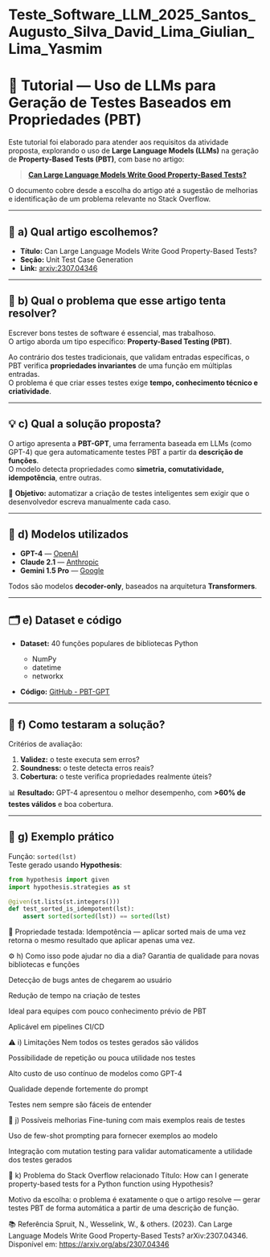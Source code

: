 # Teste_Software_LLM_2025_Santos_Augusto_Silva_David_Lima_Giulian_Lima_Yasmim

# 📄 Tutorial — Uso de LLMs para Geração de Testes Baseados em Propriedades (PBT)

Este tutorial foi elaborado para atender aos requisitos da atividade proposta, explorando o uso de **Large Language Models (LLMs)** na geração de **Property-Based Tests (PBT)**, com base no artigo:

> **[Can Large Language Models Write Good Property-Based Tests?](https://arxiv.org/abs/2307.04346)**

O documento cobre desde a escolha do artigo até a sugestão de melhorias e identificação de um problema relevante no Stack Overflow.

---

## 📌 a) Qual artigo escolhemos?

- **Título:** Can Large Language Models Write Good Property-Based Tests?  
- **Seção:** Unit Test Case Generation  
- **Link:** [arxiv:2307.04346](https://arxiv.org/abs/2307.04346)  

---

## 🎯 b) Qual o problema que esse artigo tenta resolver?

Escrever bons testes de software é essencial, mas trabalhoso.  
O artigo aborda um tipo específico: **Property-Based Testing (PBT)**.  

Ao contrário dos testes tradicionais, que validam entradas específicas, o PBT verifica **propriedades invariantes** de uma função em múltiplas entradas.  
O problema é que criar esses testes exige **tempo, conhecimento técnico e criatividade**.

---

## 💡 c) Qual a solução proposta?

O artigo apresenta a **PBT-GPT**, uma ferramenta baseada em LLMs (como GPT-4) que gera automaticamente testes PBT a partir da **descrição de funções**.  
O modelo detecta propriedades como **simetria, comutatividade, idempotência**, entre outras.

📌 **Objetivo:** automatizar a criação de testes inteligentes sem exigir que o desenvolvedor escreva manualmente cada caso.

---

## 🧠 d) Modelos utilizados

- **GPT-4** — [OpenAI](https://platform.openai.com)  
- **Claude 2.1** — [Anthropic](https://www.anthropic.com)  
- **Gemini 1.5 Pro** — [Google](https://ai.google.dev/gemini/)  

Todos são modelos **decoder-only**, baseados na arquitetura **Transformers**.

---

## 🗂 e) Dataset e código

- **Dataset:** 40 funções populares de bibliotecas Python  
  - NumPy  
  - datetime  
  - networkx  

- **Código:** [GitHub - PBT-GPT](https://github.com/engineeringforresearch/PBT-GPT)  

---

## 🧪 f) Como testaram a solução?

Critérios de avaliação:

1. **Validez:** o teste executa sem erros?  
2. **Soundness:** o teste detecta erros reais?  
3. **Cobertura:** o teste verifica propriedades realmente úteis?  

📊 **Resultado:** GPT-4 apresentou o melhor desempenho, com **>60% de testes válidos** e boa cobertura.

---

## 📝 g) Exemplo prático

Função: `sorted(lst)`  
Teste gerado usando **Hypothesis**:

```python
from hypothesis import given
import hypothesis.strategies as st

@given(st.lists(st.integers()))
def test_sorted_is_idempotent(lst):
    assert sorted(sorted(lst)) == sorted(lst)
```
📌 Propriedade testada: Idempotência — aplicar sorted mais de uma vez retorna o mesmo resultado que aplicar apenas uma vez.

⚙️ h) Como isso pode ajudar no dia a dia?
Garantia de qualidade para novas bibliotecas e funções

Detecção de bugs antes de chegarem ao usuário

Redução de tempo na criação de testes

Ideal para equipes com pouco conhecimento prévio de PBT

Aplicável em pipelines CI/CD

⚠️ i) Limitações
Nem todos os testes gerados são válidos

Possibilidade de repetição ou pouca utilidade nos testes

Alto custo de uso contínuo de modelos como GPT-4

Qualidade depende fortemente do prompt

Testes nem sempre são fáceis de entender

🚀 j) Possíveis melhorias
Fine-tuning com mais exemplos reais de testes

Uso de few-shot prompting para fornecer exemplos ao modelo

Integração com mutation testing para validar automaticamente a utilidade dos testes gerados

💬 k) Problema do Stack Overflow relacionado
Título: How can I generate property-based tests for a Python function using Hypothesis?

Motivo da escolha: o problema é exatamente o que o artigo resolve — gerar testes PBT de forma automática a partir de uma descrição de função.

📚 Referência
Spruit, N., Wesselink, W., & others. (2023). Can Large Language Models Write Good Property-Based Tests? arXiv:2307.04346.
Disponível em: https://arxiv.org/abs/2307.04346
